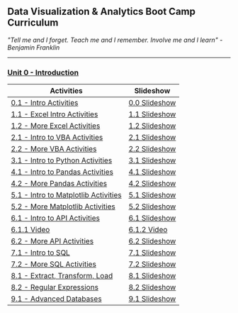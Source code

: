 ## Data Visualization & Analytics Boot Camp Curriculum

_"Tell me and I forget. Teach me and I remember. Involve me and I learn" - Benjamin Franklin_

- - -


### [Unit 0 - Introduction](03-Lesson-Plans/00-Intro)
|Activities|Slideshow|
|---|---|
|[0.1 - Intro Activities](03-Lesson-Plans/00-Intro/1/Activities)|[0.0 Slideshow](https://docs.google.com/presentation/d/1ZHARThMpbms-92QWijJewgoLvOGAqeoSiREXBf7q7BQ/edit#slide=id.g54ab1329fa_0_30)|
|[1.1 - Excel Intro Activities](03-Lesson-Plans/01-Excel/1/Activities)|[1.1 Slideshow](https://docs.google.com/presentation/d/1dcoTmHmK9DDlcQnzfX2FZQjVqb26DVB23x6LbsqPbuY/edit#slide=id.ga41c6b4aff_0_0)|
|[1.2 - More Excel Activities](03-Lesson-Plans/01-Excel/2/Activities)|[1.2 Slideshow](https://docs.google.com/presentation/d/1QKGEwKpxylFDlY4BvCBKo9Qd58nK44gOaPZcuU2xX54/edit?usp=sharing)|
|[2.1 - Intro to VBA Activities](03-Lesson-Plans/02-VBA/1/Activities)|[2.1 Slideshow](https://docs.google.com/presentation/d/1DsCujlDGCOooh3r5DW7rZmeCsCkOAOnYzss9sewZCHM/edit?ts=5faee0b3)|
|[2.2 - More VBA Activities](03-Lesson-Plans/02-VBA/2/Activities)|[2.2 Slideshow](https://docs.google.com/presentation/d/1VXO2t8Py1FV2FWHqcIsdWlGIfCmT9JwmOCpQ4MQ1g4Y/edit?usp=sharing)|
|[3.1 - Intro to Python Activities](03-Lesson-Plans/03-Python/1/Activities)|[3.1 Slideshow](https://docs.google.com/presentation/d/1JDUygDzA4knEBo6_KaXWAqsuYe9rSpsO0qQdv2HpVcQ/edit?usp=sharing)|
|[4.1 - Intro to Pandas Activities](03-Lesson-Plans/04-Pandas/1/Activities)|[4.1 Slideshow](https://docs.google.com/presentation/d/1kyltYVDNkSf4I4dfS_sF-s9Uk7f1LCSl618pNPgKAY0/edit?usp=sharing)|
|[4.2 - More Pandas Activities](03-Lesson-Plans/04-Pandas/2/Activities)|[4.2 Slideshow](https://docs.google.com/presentation/d/11y5nViOJ4e7Plb4U5WWqDy49-nSIYHBd_ubp2LlIQG0/edit?usp=sharing)|
|[5.1 - Intro to Matplotlib Activities](03-Lesson-Plans/05-Matplotlib/1/Activities)|[5.1 Slideshow](https://docs.google.com/presentation/d/1V7UE97mRa_yDPneKnVQ4igGwEE6jqfjRL94IntXA2C8/edit?usp=sharing)|
|[5.2 - More Matplotlib Activities](03-Lesson-Plans/05-Matplotlib/2/Activities)|[5.2 Slideshow](https://docs.google.com/presentation/d/1vAmYdFWHFnxMB49ZPVyrzEC4ZcXkfcMABCLwXKzNZSg/edit?usp=sharing)|
|[6.1 - Intro to API Activities](03-Lesson-Plans/06-APIs/1/Activities)|[6.1 Slideshow](https://docs.google.com/presentation/d/1QCkmr1oyfhoaurWZ1ziVsRyrET-ZSfvgW2biYQyMUhw/edit?usp=sharing)
|[6.1.1 Video](https://zoom.us/rec/share/8FJ18Q1gg9ZQaOVqQ8EaMBYtGkv2uIAK9StCK8WL1au_1zstTN4q7MqYSdj7HZVD.4qgBkg159PTx7SRe?startTime=1625175953000)|[6.1.2 Video](https://zoom.us/rec/share/mprvOqu3-OnEfaPeEycdr50dEOXJGlkW7Wh7E1-GDtETWbsCKxFLSNWLdFAQ-1ed.ElEfcq_qqxu77UKg?startTime=1625607931000)
[6.2 - More API Activities](03-Lesson-Plans/06-APIs/2/Activities)|[6.2 Slideshow](https://docs.google.com/presentation/d/1s5I8Ds7OpN7kSuEc-cNmcScFFuroiNHActRIXav9TaE/edit?usp=sharing)|
|[7.1 - Intro to SQL](03-Lesson-Plans/07-SQL/1/Activities)|[7.1 Slideshow](https://docs.google.com/presentation/d/1HzCOAfhUik-mbi4qmJ1mnR_29QkK4QrigOngGComBVI/edit#slide=id.gab17893448_0_2766)
[7.2 - More SQL Activities](03-Lesson-Plans/07-SQL/2/Activities)|[7.2 Slideshow](https://docs.google.com/presentation/d/1AlwTfIojjdYlO_w6tYZRI9id9-UM1RqsEa3w61hsWPM/edit#slide=id.gab17893448_0_2766)|
[8.1 - Extract, Transform, Load](03-Lesson-Plans/08-ETL/1/Activities)|[8.1 Slideshow](https://docs.google.com/presentation/d/1s3EkD9fX44cbN52XX2HNTJoLstPMcOig7vVcFG3g7eM/edit#slide=id.gab17893448_0_2766)|
[8.2 - Regular Expressions](03-Lesson-Plans/08-ETL/2/Activities)|[8.2 Slideshow](https://docs.google.com/presentation/d/16YT2jtS0Aa33-s9NZUDmaYVIxey9Lf1qa1kQTDS_X4w/edit?usp=sharing)|
[9.1 - Advanced Databases](03-Lesson-Plans/09-Advanced-Databases/1/Activities)|[9.1 Slideshow](https://docs.google.com/presentation/d/1UaT82bjYjVGkW0IQ0MqiJ6te4Hcf_LUWRQQ44fo_zKQ/edit?usp=sharing)|